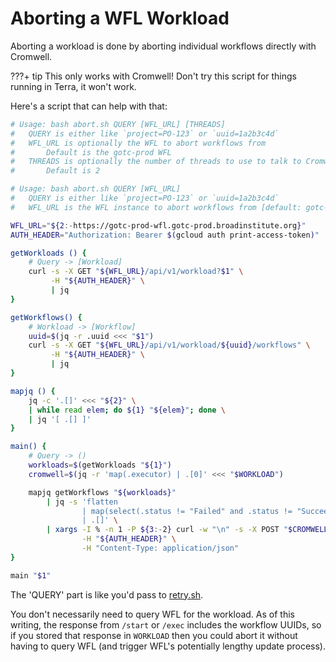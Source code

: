 # Aborting a WFL Workload

Aborting a workload is done by aborting individual workflows directly with
Cromwell. 

???+ tip
    This only works with Cromwell! Don't try this script for things running in
    Terra, it won't work.

Here's a script that can help with that:

```bash
# Usage: bash abort.sh QUERY [WFL_URL] [THREADS]
#   QUERY is either like `project=PO-123` or `uuid=1a2b3c4d`
#   WFL_URL is optionally the WFL to abort workflows from
#       Default is the gotc-prod WFL
#   THREADS is optionally the number of threads to use to talk to Cromwell
#       Default is 2

# Usage: bash abort.sh QUERY [WFL_URL]
#   QUERY is either like `project=PO-123` or `uuid=1a2b3c4d`
#   WFL_URL is the WFL instance to abort workflows from [default: gotc-prod]

WFL_URL="${2:-https://gotc-prod-wfl.gotc-prod.broadinstitute.org}"
AUTH_HEADER="Authorization: Bearer $(gcloud auth print-access-token)"

getWorkloads () {
    # Query -> [Workload]
    curl -s -X GET "${WFL_URL}/api/v1/workload?$1" \
         -H "${AUTH_HEADER}" \
         | jq
}

getWorkflows() {
    # Workload -> [Workflow]
    uuid=$(jq -r .uuid <<< "$1")
    curl -s -X GET "${WFL_URL}/api/v1/workload/${uuid}/workflows" \
         -H "${AUTH_HEADER}" \
         | jq
}

mapjq () {
    jq -c '.[]' <<< "${2}" \
    | while read elem; do ${1} "${elem}"; done \
    | jq '[ .[] ]'
}

main() {
    # Query -> ()
    workloads=$(getWorkloads "${1}")
    cromwell=$(jq -r 'map(.executor) | .[0]' <<< "$WORKLOAD")

    mapjq getWorkflows "${workloads}"
        | jq -s 'flatten
                | map(select(.status != "Failed" and .status != "Succeeded") | .uuid)
                | .[]' \
        | xargs -I % -n 1 -P ${3:-2} curl -w "\n" -s -X POST "$CROMWELL/api/workflows/v1/%/abort" \
                -H "${AUTH_HEADER}" \
                -H "Content-Type: application/json"
}

main "$1"
```

The 'QUERY' part is like you'd pass to [retry.sh](./usage-retry).

You don't necessarily need to query WFL for the workload. As of this writing,
the response from `/start` or `/exec` includes the workflow UUIDs, so if you
stored that response in `WORKLOAD` then you could abort it without having
to query WFL (and trigger WFL's potentially lengthy update process).

